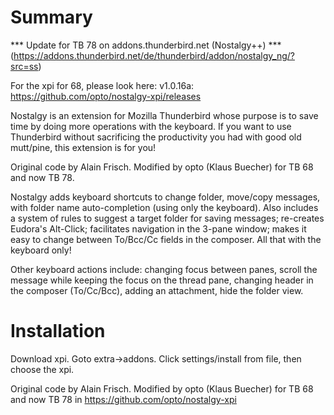 Summary
=======
 *** Update for TB 78 on  addons.thunderbird.net  (Nostalgy++) ***
 (https://addons.thunderbird.net/de/thunderbird/addon/nostalgy_ng/?src=ss)
 
 For the xpi for 68, please look here: v1.0.16a: https://github.com/opto/nostalgy-xpi/releases


Nostalgy is an extension for Mozilla Thunderbird whose purpose is to
save time by doing more operations with the keyboard. If you want to
use Thunderbird without sacrificing the productivity you had with good
old mutt/pine, this extension is for you!

Original code by Alain Frisch. Modified by opto (Klaus Buecher) for TB 68
and now TB 78.

Nostalgy adds keyboard shortcuts to change folder, move/copy messages,
with folder name auto-completion (using only the keyboard).  Also
includes a system of rules to suggest a target folder for saving
messages; re-creates Eudora's Alt-Click; facilitates navigation in the
3-pane window; makes it easy to change between To/Bcc/Cc fields in the
composer. All that with the keyboard only!

Other keyboard actions include: changing focus between panes, scroll
the message while keeping the focus on the thread pane, changing
header in the composer (To/Cc/Bcc), adding an attachment, hide the
folder view.


Installation
============

Download xpi.
Goto extra->addons. Click settings/install from file, then choose the xpi.

Original code by Alain Frisch. Modified by opto (Klaus Buecher) for TB 68 and now TB 78 in https://github.com/opto/nostalgy-xpi


